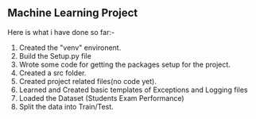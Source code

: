 ## Machine Learning Project 

Here is what i have done so far:-

1. Created the "venv" environent.
2. Build the Setup.py file
3. Wrote some code for getting the packages setup for the project.
4. Created a src folder.
5. Created project related files(no code yet).
6. Learned and Created basic templates of Exceptions and Logging files    
7. Loaded the Dataset (Students Exam Performance)
8. Split the data into Train/Test.
